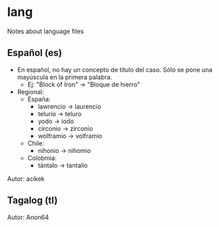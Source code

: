 # lang

Notes about language files

## Español (es)

* En español, no hay un concepto de título del caso. Sólo se pone una mayúscula en la primera palabra.
  * Ej: "Block of Iron" -> "Bloque de hierro"
* Regional:
  * España:
    * lawrencio -> laurencio
    * telurio -> teluro
    * yodo -> iodo
    * circonio -> zirconio
    * wolframio -> volframio
  * Chile:
    * nihonio -> nihomio
  * Colobmia:
    * tántalo -> tantalio

Autor: acikek

## Tagalog (tl)

Autor: Anon64